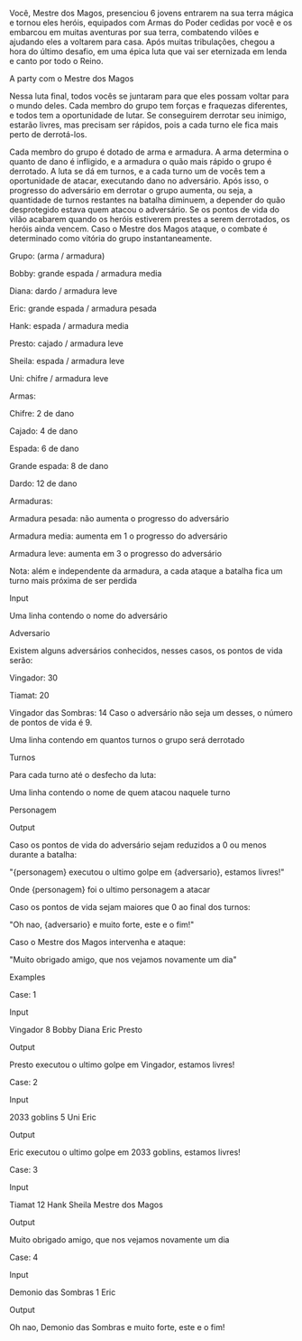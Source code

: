 Você, Mestre dos Magos, presenciou 6 jovens entrarem na sua terra mágica e tornou eles heróis, equipados com Armas do Poder cedidas por você e os embarcou em muitas aventuras por sua terra, combatendo vilões e ajudando eles a voltarem para casa. Após muitas tribulações, chegou a hora do último desafio, em uma épica luta que vai ser eternizada em lenda e canto por todo o Reino.

A party com o Mestre dos Magos

Nessa luta final, todos vocês se juntaram para que eles possam voltar para o mundo deles. Cada membro do grupo tem forças e fraquezas diferentes, e todos tem a oportunidade de lutar. Se conseguirem derrotar seu inimigo, estarão livres, mas precisam ser rápidos, pois a cada turno ele fica mais perto de derrotá-los.

Cada membro do grupo é dotado de arma e armadura. A arma determina o quanto de dano é infligido, e a armadura o quão mais rápido o grupo é derrotado. A luta se dá em turnos, e a cada turno um de vocês tem a oportunidade de atacar, executando dano no adversário. Após isso, o progresso do adversário em derrotar o grupo aumenta, ou seja, a quantidade de turnos restantes na batalha diminuem, a depender do quão desprotegido estava quem atacou o adversário. Se os pontos de vida do vilão acabarem quando os heróis estiverem prestes a serem derrotados, os heróis ainda vencem. Caso o Mestre dos Magos ataque, o combate é determinado como vitória do grupo instantaneamente.

Grupo: (arma / armadura)

Bobby: grande espada / armadura media

Diana: dardo / armadura leve

Eric: grande espada / armadura pesada

Hank: espada / armadura media

Presto: cajado / armadura leve

Sheila: espada / armadura leve

Uni: chifre / armadura leve

Armas:

Chifre: 2 de dano

Cajado: 4 de dano

Espada: 6 de dano

Grande espada: 8 de dano

Dardo: 12 de dano

Armaduras:

Armadura pesada: não aumenta o progresso do adversário

Armadura media: aumenta em 1 o progresso do adversário

Armadura leve: aumenta em 3 o progresso do adversário

Nota: além e independente da armadura, a cada ataque a batalha fica um turno mais próxima de ser perdida

Input

Uma linha contendo o nome do adversário

Adversario

Existem alguns adversários conhecidos, nesses casos, os pontos de vida serão:

Vingador: 30

Tiamat: 20

Vingador das Sombras: 14
Caso o adversário não seja um desses, o número de pontos de vida é 9.

Uma linha contendo em quantos turnos o grupo será derrotado

Turnos

Para cada turno até o desfecho da luta:

Uma linha contendo o nome de quem atacou naquele turno

Personagem

Output

Caso os pontos de vida do adversário sejam reduzidos a 0 ou menos durante a batalha:

"{personagem} executou o ultimo golpe em {adversario}, estamos livres!"

Onde {personagem} foi o ultimo personagem a atacar

Caso os pontos de vida sejam maiores que 0 ao final dos turnos:

"Oh nao, {adversario} e muito forte, este e o fim!"

Caso o Mestre dos Magos intervenha e ataque:

"Muito obrigado amigo, que nos vejamos novamente um dia"

Examples

Case: 1

Input

Vingador
8
Bobby
Diana
Eric
Presto

Output

Presto executou o ultimo golpe em Vingador, estamos livres!

Case: 2

Input

2033 goblins
5
Uni
Eric

Output

Eric executou o ultimo golpe em 2033 goblins, estamos livres!

Case: 3

Input

Tiamat
12
Hank
Sheila
Mestre dos Magos

Output

Muito obrigado amigo, que nos vejamos novamente um dia

Case: 4

Input

Demonio das Sombras
1
Eric

Output

Oh nao, Demonio das Sombras e muito forte, este e o fim!